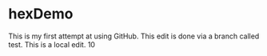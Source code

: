 # hexDemo

This is my first attempt at using GitHub. 
This edit is done via a branch called test. 
This is a local edit. 10
